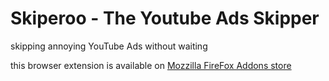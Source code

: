 # Skiperoo - The Youtube Ads Skipper
skipping annoying YouTube Ads without waiting

this browser extension is available on [Mozzilla FireFox Addons store](https://addons.mozilla.org/en-US/firefox/addon/Skiperoo)
